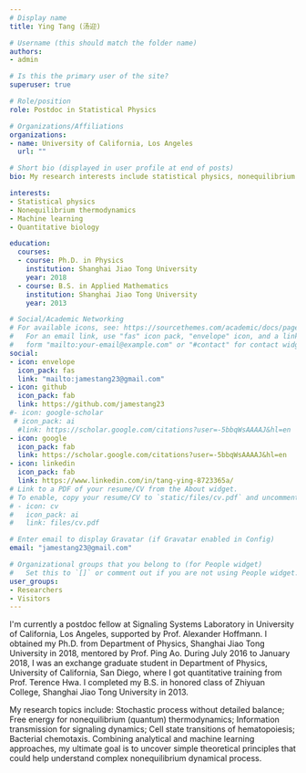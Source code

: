 ```yaml
---
# Display name
title: Ying Tang (汤迎)

# Username (this should match the folder name)
authors:
- admin

# Is this the primary user of the site?
superuser: true

# Role/position
role: Postdoc in Statistical Physics

# Organizations/Affiliations
organizations:
- name: University of California, Los Angeles
  url: ""

# Short bio (displayed in user profile at end of posts)
bio: My research interests include statistical physics, nonequilibrium thermodynamics, machine learning, and quantitative biology.

interests:
- Statistical physics
- Nonequilibrium thermodynamics
- Machine learning
- Quantitative biology

education:
  courses:
  - course: Ph.D. in Physics
    institution: Shanghai Jiao Tong University
    year: 2018
  - course: B.S. in Applied Mathematics
    institution: Shanghai Jiao Tong University
    year: 2013

# Social/Academic Networking
# For available icons, see: https://sourcethemes.com/academic/docs/page-builder/#icons
#   For an email link, use "fas" icon pack, "envelope" icon, and a link in the
#   form "mailto:your-email@example.com" or "#contact" for contact widget.
social:
- icon: envelope
  icon_pack: fas
  link: "mailto:jamestang23@gmail.com"
- icon: github
  icon_pack: fab
  link: https://github.com/jamestang23
#- icon: google-scholar
 # icon_pack: ai
  #link: https://scholar.google.com/citations?user=-5bbqWsAAAAJ&hl=en
- icon: google
  icon_pack: fab
  link: https://scholar.google.com/citations?user=-5bbqWsAAAAJ&hl=en
- icon: linkedin
  icon_pack: fab
  link: https://www.linkedin.com/in/tang-ying-8723365a/
# Link to a PDF of your resume/CV from the About widget.
# To enable, copy your resume/CV to `static/files/cv.pdf` and uncomment the lines below.
# - icon: cv
#   icon_pack: ai
#   link: files/cv.pdf

# Enter email to display Gravatar (if Gravatar enabled in Config)
email: "jamestang23@gmail.com"

# Organizational groups that you belong to (for People widget)
#   Set this to `[]` or comment out if you are not using People widget.
user_groups:
- Researchers
- Visitors
---
```


I'm currently a postdoc fellow at Signaling Systems Laboratory in University of California, Los Angeles, supported by Prof. Alexander Hoffmann. I obtained my Ph.D. from Department of Physics, Shanghai Jiao Tong University in 2018, mentored by Prof. Ping Ao. During July 2016 to January 2018, I was an exchange graduate student in Department of Physics, University of California, San Diego, where I got quantitative training from Prof. Terence Hwa. I completed my B.S. in honored class of Zhiyuan College, Shanghai Jiao Tong University in 2013.

My research topics include: Stochastic process without detailed balance; Free energy for nonequilibrium (quantum) thermodynamics; Information transmission for signaling dynamics; Cell state transitions of hematopoiesis; Bacterial chemotaxis. Combining analytical and machine learning approaches, my ultimate goal is to uncover simple theoretical principles that could help understand complex nonequilibrium dynamical process.
